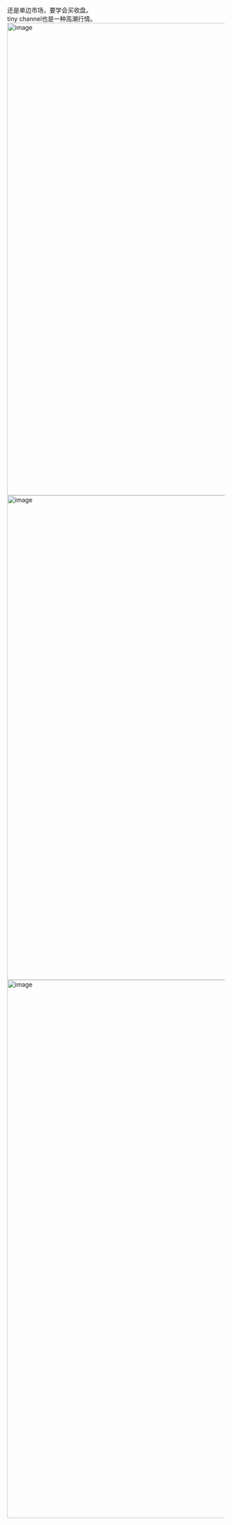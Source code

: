 还是单边市场，要学会买收盘。  
tiny channel也是一种高潮行情。  
<img width="2416" height="1092" alt="image" src="https://github.com/user-attachments/assets/39c1b0f4-8b45-4279-b771-f4ab48af5c62" />
<img width="2494" height="1120" alt="image" src="https://github.com/user-attachments/assets/d4c65b97-f207-46cb-9b7b-6bc6a329911f" />
<img width="2252" height="1244" alt="image" src="https://github.com/user-attachments/assets/7b024978-2ee9-48f0-9ea3-1390d4c407a5" />
